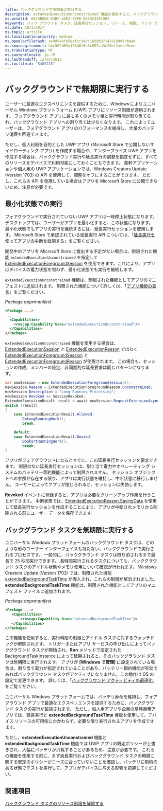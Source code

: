 ```yaml
---
title: バックグラウンドで無期限に実行する
description: extendedExecutionUnconstrained 機能を使用すると、バックグラウンドで無期限にバックグラウンド タスクまたは延長実行セッションを実行できます。
ms.assetid: 6E48B8B6-D3BF-4AE2-85FB-D463C448C9D3
keywords: バック グラウンド タスク、延長実行セッション, リソース, 制限, バック グラウンド タスク
ms.date: 10/3/2017
ms.topic: article
ms.localizationpriority: medium
ms.openlocfilehash: aedd948fe58efcc3edc160db971478189d9cb4ad
ms.sourcegitcommit: b4c502d69a13340f6e3c887aa3c26ef2aeee9cee
ms.translationtype: MT
ms.contentlocale: ja-JP
ms.lasthandoff: 12/03/2018
ms.locfileid: "8485218"
---
```

# <a name="run-in-the-background-indefinitely"></a>バックグラウンドで無期限に実行する

ユーザーに最適なエクスペリエンスを提供するために、Windows によりユニバーサル Windows プラットフォーム (UWP) アプリにリソース制限が適用されます。 フォアグラウンド アプリに最も多くのメモリ量と実行時間が割り当てられ、バックグラウンド アプリへの割り当ては少なくなります。 これによってユーザーは、フォアグラウンド アプリのパフォーマンスを維持し、大量のバッテリ消費を回避できます。

ただし、個人利用を目的とした UWP アプリ (Microsoft Store で公開しないサイドローディング アプリ) を作成する場合や、エンタープライズ UWP アプリを作成する場合は、バックグラウンド実行や延長実行の調整を指定せずに、すべてのリソースをデバイスで利用可能にしておくこともできます。 基幹アプリケーションや個人用の UWP アプリケーションでは、Windows Creators Update (Version 1703) の API を使用して、調整をオフにすることができます。 ただし、これらの API を使用している場合はアプリを Microsoft Store に公開できないため、注意が必要です。

## <a name="run-while-minimized"></a>最小化状態での実行

フォアグラウンドで実行されていない UWP アプリは一時停止状態になります。 デスクトップでは、ユーザーがアプリを最小化すると、この状態になります。 最小化状態でもアプリの実行を継続するには、延長実行セッションを使用します。 Microsoft Store で承認されている延長実行 API については、「[延長実行を使ってアプリの中断を延期する](https://docs.microsoft.com/windows/uwp/launch-resume/run-minimized-with-extended-execution)」をご覧ください。

開発中のアプリを Microsoft Store に提出する予定がない場合は、制限された機能 `extendedExecutionUnconstrained` を指定して [ExtendedExecutionForegroundSession](https://docs.microsoft.com/uwp/api/windows.applicationmodel.extendedexecution.foreground.extendedexecutionforegroundsession) を使用できます。これにより、アプリはデバイスの電力状態を問わず、最小化状態でも実行を継続します。  

`extendedExecutionUnconstrained` 機能は、制限された機能としてアプリのマニフェストに追加されます。 制限された機能について詳しくは、「[アプリ機能の宣言](https://docs.microsoft.com/windows/uwp/packaging/app-capability-declarations)」をご覧ください。

_Package.appxmanifest_
```xml
<Package ...>
...
  <Capabilities>  
    <rescap:Capability Name="extendedExecutionUnconstrained"/>  
  </Capabilities>  
</Package>
```

`extendedExecutionUnconstrained` 機能を使用する場合は、[ExtendedExecutionSession](https://docs.microsoft.com/uwp/api/windows.applicationmodel.extendedexecution.extendedexecutionsession) と [ExtendedExecutionReason](https://docs.microsoft.com/uwp/api/windows.applicationmodel.extendedexecution.extendedexecutionreason) ではなく [ExtendedExecutionForegroundSession](https://docs.microsoft.com/uwp/api/windows.applicationmodel.extendedexecution.foreground.extendedexecutionforegroundsession) と [ExtendedExecutionForegroundReason](https://docs.microsoft.com/en-us/uwp/api/windows.applicationmodel.extendedexecution.foreground.extendedexecutionforegroundreason) が使用されます。 この場合も、セッションの作成、メンバーの設定、非同期的な延長要求は同じパターンになります。 

```cs
var newSession = new ExtendedExecutionForegroundSession();  
newSession.Reason = ExtendedExecutionForegroundReason.Unconstrained;  
newSession.Description = "Long Running Processing";  
newSession.Revoked += SessionRevoked;  
ExtendedExecutionResult result = await newSession.RequestExtensionAsync();  
switch (result)  
{  
    case ExtendedExecutionResult.Allowed:  
        DoLongRunningWork();  
        break;  

    default:  
    case ExtendedExecutionResult.Denied:  
        DoShortRunningWork();  
        break;  
}
```

アプリがフォアグラウンドになるとすぐに、この延長実行セッションを要求できます。 制限のない延長実行セッションは、割り当て電力やオペレーティング システムのバッテリー節約機能によって制限されません。 セッション オブジェクトへの参照が存在する限り、アプリは実行状態を維持し、中断状態に移行しません。 ユーザーによってアプリが閉じられると、セッションは失効します。

**Revoked** イベントに登録すると、アプリは必要なクリーンアップ作業を行うことができます。 中断状態では、[ExtendedExecutionReason.SavingData](https://docs.microsoft.com/uwp/api/windows.applicationmodel.extendedexecution.extendedexecutionreason) を使用して延長実行セッションを作成することにより、アプリが中断されメモリから削除される前にユーザー データを保存できます。

## <a name="run-background-tasks-indefinitely"></a>バックグラウンド タスクを無期限に実行する

ユニバーサル Windows プラットフォームのバックグラウンド タスクは、どのような形のユーザー インターフェイスも持たない、バックグラウンドで実行されるプロセスです。 一般的に、バックグラウンド タスクは取り消されるまで最長で 25 秒間実行できます。 長時間実行されるタスクについても、バックグラウンド タスクのアイドル状態やメモリ使用について確認が行われます。 Windows Creators Update (Version 1703) では、制限された機能 [extendedBackgroundTaskTime](https://docs.microsoft.com/windows/uwp/packaging/app-capability-declarations) が導入され、これらの制限が解消されました。 **extendedBackgroundTaskTime** 機能は、制限された機能としてアプリのマニフェスト ファイルに追加されます。

_Package.appxmanifest_
```xml
<Package ...>
   <Capabilities>  
       <rescap:Capability Name="extendedBackgroundTaskTime"/>  
   </Capabilities>  
</Package>
```

この機能を使用すると、実行時間の制限とアイドル タスクに対するウォッチドッグが解除されます。 トリガーまたはアプリ サービスの呼び出しによってバックグラウンド タスクが開始され、**Run** メソッドで指定された [BackgroundTaskInstance](https://docs.microsoft.com/uwp/api/Windows.ApplicationModel.Background.IBackgroundTaskInstance) によって延期されると、そのバックグラウンド タスクは無期限に実行されます。 アプリが **[Windows で管理]** に設定されている場合は、割り当て電力が指定されていることがあり、バッテリー節約機能が有効であればバックグラウンド タスクがアクティブになりません。この動作は OS の設定で変更できます。 詳しくは、「[バックグラウンド アクティビティの最適化](https://docs.microsoft.com/windows/uwp/debug-test-perf/optimize-background-activity)」をご覧ください。

ユニバーサル Windows プラットフォームでは、バッテリ寿命を維持し、フォアグラウンド アプリで最適なエクスペリエンスを提供するために、バックグラウンド タスクの実行が監視されます。 ただし、個人用アプリや企業の基幹業務アプリでは、延長実行と **extendedBackgroundTaskTime** 機能を使用して、デバイス リソースの可用性にかかわらず、必要な限り実行されるアプリを作成できます。

ただし、**extendedExecutionUnconstrained** 機能と **extendedBackgroundTaskTime** 機能では UWP アプリの既定ポリシーが上書きされ、大幅にバッテリが消耗することがあるため、注意が必要です。 これらの機能を使用する前に、まず延長実行およびバックグラウンド タスクの時間に関する既定のポリシーがニーズに合っていないことを確認し、バッテリに制約のある状態でテストを実行して、アプリがデバイスに与える影響を把握してください。

## <a name="see-also"></a>関連項目

[バックグラウンド タスクのリソース制限を解除する](https://docs.microsoft.com/windows/application-management/enterprise-background-activity-controls)
